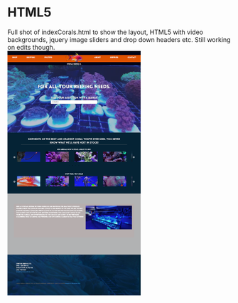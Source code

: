 # HTML5
Full shot of indexCorals.html to show the layout, HTML5 with video backgrounds, jquery image sliders and drop down headers etc. Still working on edits though.<br>
<img src="https://raw.githubusercontent.com/JasoneDDev/HTML5/master/img/coralPage.png" width="300" height="550">
